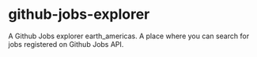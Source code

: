 # github-jobs-explorer
A Github Jobs explorer earth_americas. A place where you can search for jobs registered on Github Jobs API.
